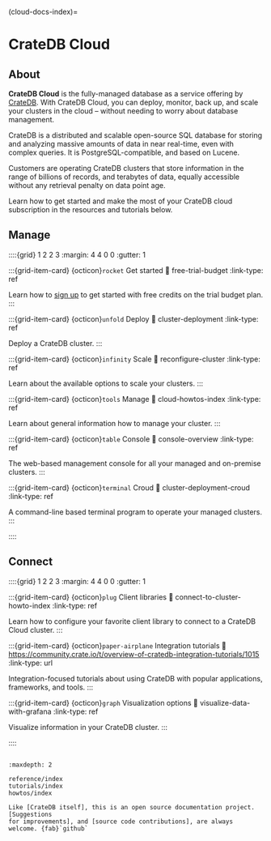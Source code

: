 (cloud-docs-index)=

# CrateDB Cloud


## About

**CrateDB Cloud** is the fully-managed database as a service offering by
[CrateDB]. With CrateDB Cloud, you can deploy, monitor, back up, and scale
your clusters in the cloud – without needing to worry about database
management.

CrateDB is a distributed and scalable open-source SQL database for storing and
analyzing massive amounts of data in near real-time, even with complex queries.
It is PostgreSQL-compatible, and based on Lucene.

Customers are operating CrateDB clusters that store information in the range of
billions of records, and terabytes of data, equally accessible without any
retrieval penalty on data point age.

Learn how to get started and make the most of your CrateDB cloud subscription
in the resources and tutorials below.


## Manage

::::{grid} 1 2 2 3
:margin: 4 4 0 0
:gutter: 1


:::{grid-item-card} {octicon}`rocket` Get started
:link: free-trial-budget
:link-type: ref

Learn how to [sign up](#sign-up) to get started with free credits 
on the trial budget plan.
:::


:::{grid-item-card} {octicon}`unfold` Deploy
:link: cluster-deployment
:link-type: ref

Deploy a CrateDB cluster.
:::


:::{grid-item-card} {octicon}`infinity` Scale
:link: reconfigure-cluster
:link-type: ref

Learn about the available options to scale your clusters.
:::


:::{grid-item-card} {octicon}`tools` Manage
:link: cloud-howtos-index
:link-type: ref

Learn about general information how to manage your cluster.
:::


:::{grid-item-card} {octicon}`table` Console
:link: console-overview
:link-type: ref

The web-based management console for all your managed and on-premise
clusters.
:::


:::{grid-item-card} {octicon}`terminal` Croud
:link: cluster-deployment-croud
:link-type: ref

A command-line based terminal program to operate your managed clusters.
:::


::::


## Connect

::::{grid} 1 2 2 3
:margin: 4 4 0 0
:gutter: 1


:::{grid-item-card} {octicon}`plug` Client libraries
:link: connect-to-cluster-howto-index
:link-type: ref

Learn how to configure your favorite client library to connect to a
CrateDB Cloud cluster.
:::


:::{grid-item-card} {octicon}`paper-airplane` Integration tutorials
:link: https://community.crate.io/t/overview-of-cratedb-integration-tutorials/1015
:link-type: url

Integration-focused tutorials about using  CrateDB
with popular applications, frameworks, and tools.
:::


:::{grid-item-card} {octicon}`graph` Visualization options
:link: visualize-data-with-grafana
:link-type: ref

Visualize information in your CrateDB cluster.
:::


::::



```{rubric} Table of contents
```

```{toctree}
:maxdepth: 2

reference/index
tutorials/index
howtos/index
```


```{note}
Like [CrateDB itself], this is an open source documentation project. [Suggestions
for improvements], and [source code contributions], are always welcome. {fab}`github`
```


[CrateDB]: https://crate.io/product/
[Croud CLI]: https://crate.io/docs/cloud/cli/
[How-To Guides]: https://crate.io/docs/cloud/en/latest/howtos/
[Reference]: https://crate.io/docs/cloud/en/latest/reference/
[CrateDB itself]: https://github.com/crate/crate
[source code contributions]: https://github.com/crate/cloud-docs/tree/main/docs
[suggestions for improvements]: https://github.com/crate/cloud-docs/issues
